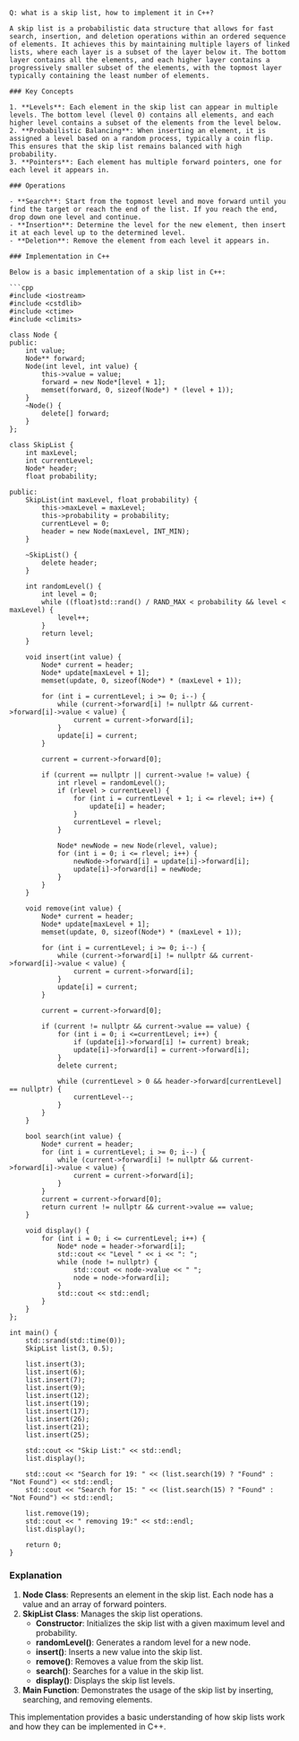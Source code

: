 ```
Q: what is a skip list, how to implement it in C++?

A skip list is a probabilistic data structure that allows for fast search, insertion, and deletion operations within an ordered sequence of elements. It achieves this by maintaining multiple layers of linked lists, where each layer is a subset of the layer below it. The bottom layer contains all the elements, and each higher layer contains a progressively smaller subset of the elements, with the topmost layer typically containing the least number of elements.

### Key Concepts

1. **Levels**: Each element in the skip list can appear in multiple levels. The bottom level (level 0) contains all elements, and each higher level contains a subset of the elements from the level below.
2. **Probabilistic Balancing**: When inserting an element, it is assigned a level based on a random process, typically a coin flip. This ensures that the skip list remains balanced with high probability.
3. **Pointers**: Each element has multiple forward pointers, one for each level it appears in.

### Operations

- **Search**: Start from the topmost level and move forward until you find the target or reach the end of the list. If you reach the end, drop down one level and continue.
- **Insertion**: Determine the level for the new element, then insert it at each level up to the determined level.
- **Deletion**: Remove the element from each level it appears in.

### Implementation in C++

Below is a basic implementation of a skip list in C++:

```cpp
#include <iostream>
#include <cstdlib>
#include <ctime>
#include <climits>

class Node {
public:
    int value;
    Node** forward;
    Node(int level, int value) {
        this->value = value;
        forward = new Node*[level + 1];
        memset(forward, 0, sizeof(Node*) * (level + 1));
    }
    ~Node() {
        delete[] forward;
    }
};

class SkipList {
    int maxLevel;
    int currentLevel;
    Node* header;
    float probability;

public:
    SkipList(int maxLevel, float probability) {
        this->maxLevel = maxLevel;
        this->probability = probability;
        currentLevel = 0;
        header = new Node(maxLevel, INT_MIN);
    }

    ~SkipList() {
        delete header;
    }

    int randomLevel() {
        int level = 0;
        while ((float)std::rand() / RAND_MAX < probability && level < maxLevel) {
            level++;
        }
        return level;
    }

    void insert(int value) {
        Node* current = header;
        Node* update[maxLevel + 1];
        memset(update, 0, sizeof(Node*) * (maxLevel + 1));

        for (int i = currentLevel; i >= 0; i--) {
            while (current->forward[i] != nullptr && current->forward[i]->value < value) {
                current = current->forward[i];
            }
            update[i] = current;
        }

        current = current->forward[0];

        if (current == nullptr || current->value != value) {
            int rlevel = randomLevel();
            if (rlevel > currentLevel) {
                for (int i = currentLevel + 1; i <= rlevel; i++) {
                    update[i] = header;
                }
                currentLevel = rlevel;
            }

            Node* newNode = new Node(rlevel, value);
            for (int i = 0; i <= rlevel; i++) {
                newNode->forward[i] = update[i]->forward[i];
                update[i]->forward[i] = newNode;
            }
        }
    }

    void remove(int value) {
        Node* current = header;
        Node* update[maxLevel + 1];
        memset(update, 0, sizeof(Node*) * (maxLevel + 1));

        for (int i = currentLevel; i >= 0; i--) {
            while (current->forward[i] != nullptr && current->forward[i]->value < value) {
                current = current->forward[i];
            }
            update[i] = current;
        }

        current = current->forward[0];

        if (current != nullptr && current->value == value) {
            for (int i = 0; i <=currentLevel; i++) {
                if (update[i]->forward[i] != current) break;
                update[i]->forward[i] = current->forward[i];
            }
            delete current;

            while (currentLevel > 0 && header->forward[currentLevel] == nullptr) {
                currentLevel--;
            }
        }
    }

    bool search(int value) {
        Node* current = header;
        for (int i = currentLevel; i >= 0; i--) {
            while (current->forward[i] != nullptr && current->forward[i]->value < value) {
                current = current->forward[i];
            }
        }
        current = current->forward[0];
        return current != nullptr && current->value == value;
    }

    void display() {
        for (int i = 0; i <= currentLevel; i++) {
            Node* node = header->forward[i];
            std::cout << "Level " << i << ": ";
            while (node != nullptr) {
                std::cout << node->value << " ";
                node = node->forward[i];
            }
            std::cout << std::endl;
        }
    }
};

int main() {
    std::srand(std::time(0));
    SkipList list(3, 0.5);

    list.insert(3);
    list.insert(6);
    list.insert(7);
    list.insert(9);
    list.insert(12);
    list.insert(19);
    list.insert(17);
    list.insert(26);
    list.insert(21);
    list.insert(25);

    std::cout << "Skip List:" << std::endl;
    list.display();

    std::cout << "Search for 19: " << (list.search(19) ? "Found" : "Not Found") << std::endl;
    std::cout << "Search for 15: " << (list.search(15) ? "Found" : "Not Found") << std::endl;

    list.remove(19);
    std::cout << " removing 19:" << std::endl;
    list.display();

    return 0;
}
```

### Explanation

1. **Node Class**: Represents an element in the skip list. Each node has a value and an array of forward pointers.
2. **SkipList Class**: Manages the skip list operations.
   - **Constructor**: Initializes the skip list with a given maximum level and probability.
   - **randomLevel()**: Generates a random level for a new node.
   - **insert()**: Inserts a new value into the skip list.
   - **remove()**: Removes a value from the skip list.
   - **search()**: Searches for a value in the skip list.
   - **display()**: Displays the skip list levels.
3. **Main Function**: Demonstrates the usage of the skip list by inserting, searching, and removing elements.

This implementation provides a basic understanding of how skip lists work and how they can be implemented in C++.

```